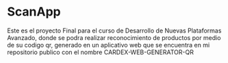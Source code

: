 # ScanApp
Este es el proyecto Final para el curso de Desarrollo de Nuevas Plataformas Avanzado, donde se podra realizar reconocimiento de productos por medio de su codigo qr, generado en un aplicativo web que se encuentra en mi repositorio publico con el nombre CARDEX-WEB-GENERATOR-QR
